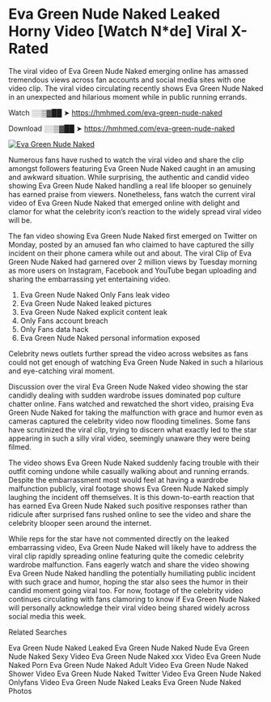 ﻿# Eva Green Nude Naked Leaked Horny Video [Watch N*de] Viral X-Rated

The viral video of ﻿Eva Green Nude Naked emerging online has amassed tremendous views across fan accounts and social media sites with one video clip. The viral video circulating recently shows ﻿Eva Green Nude Naked in an unexpected and hilarious moment while in public running errands. 

Watch ░░▒▓██ ➤ https://hmhmed.com/eva-green-nude-naked

Download ░░▒▓██ ➤ https://hmhmed.com/eva-green-nude-naked

[![Eva Green Nude Naked](https://i.imgur.com/dJHk4Zq.gif)](https://hmhmed.com/eva-green-nude-naked)

Numerous fans have rushed to watch the viral video and share the clip amongst followers featuring ﻿Eva Green Nude Naked caught in an amusing and awkward situation. While surprising, the authentic and candid video showing ﻿Eva Green Nude Naked handling a real life blooper so genuinely has earned praise from viewers. Nonetheless, fans watch the current viral video of ﻿Eva Green Nude Naked that emerged online with delight and clamor for what the celebrity icon’s reaction to the widely spread viral video will be.

The fan video showing ﻿Eva Green Nude Naked first emerged on Twitter on Monday, posted by an amused fan who claimed to have captured the silly incident on their phone camera while out and about. The viral Clip of ﻿Eva Green Nude Naked had garnered over 2 million views by Tuesday morning as more users on Instagram, Facebook and YouTube began uploading and sharing the embarrassing yet entertaining video. 

1. ﻿Eva Green Nude Naked Only Fans leak video
2. ﻿Eva Green Nude Naked leaked pictures
3. ﻿Eva Green Nude Naked explicit content leak
4. Only Fans account breach
5. Only Fans data hack
6. ﻿Eva Green Nude Naked personal information exposed

Celebrity news outlets further spread the video across websites as fans could not get enough of watching ﻿Eva Green Nude Naked in such a hilarious and eye-catching viral moment. 

Discussion over the viral ﻿Eva Green Nude Naked video showing the star candidly dealing with sudden wardrobe issues dominated pop culture chatter online. Fans watched and rewatched the short video, praising ﻿Eva Green Nude Naked for taking the malfunction with grace and humor even as cameras captured the celebrity video now flooding timelines. Some fans have scrutinized the viral clip, trying to discern what exactly led to the star appearing in such a silly viral video, seemingly unaware they were being filmed.

The video shows ﻿Eva Green Nude Naked suddenly facing trouble with their outfit coming undone while casually walking about and running errands. Despite the embarrassment most would feel at having a wardrobe malfunction publicly, viral footage shows ﻿Eva Green Nude Naked simply laughing the incident off themselves. It is this down-to-earth reaction that has earned ﻿Eva Green Nude Naked such positive responses rather than ridicule after surprised fans rushed online to see the video and share the celebrity blooper seen around the internet.  

While reps for the star have not commented directly on the leaked embarrassing video, ﻿Eva Green Nude Naked will likely have to address the viral clip rapidly spreading online featuring quite the comedic celebrity wardrobe malfunction. Fans eagerly watch and share the video showing ﻿Eva Green Nude Naked handling the potentially humiliating public incident with such grace and humor, hoping the star also sees the humor in their candid moment going viral too. For now, footage of the celebrity video continues circulating with fans clamoring to know if ﻿Eva Green Nude Naked will personally acknowledge their viral video being shared widely across social media this week.

Related Searches

﻿Eva Green Nude Naked Leaked
﻿Eva Green Nude Naked Nude
﻿Eva Green Nude Naked Sexy Video
﻿Eva Green Nude Naked xxx Video
﻿Eva Green Nude Naked Porn
﻿Eva Green Nude Naked Adult Video
﻿Eva Green Nude Naked Shower Video
﻿Eva Green Nude Naked Twitter Video
﻿Eva Green Nude Naked Onlyfans Video
﻿Eva Green Nude Naked Leaks
﻿Eva Green Nude Naked Photos